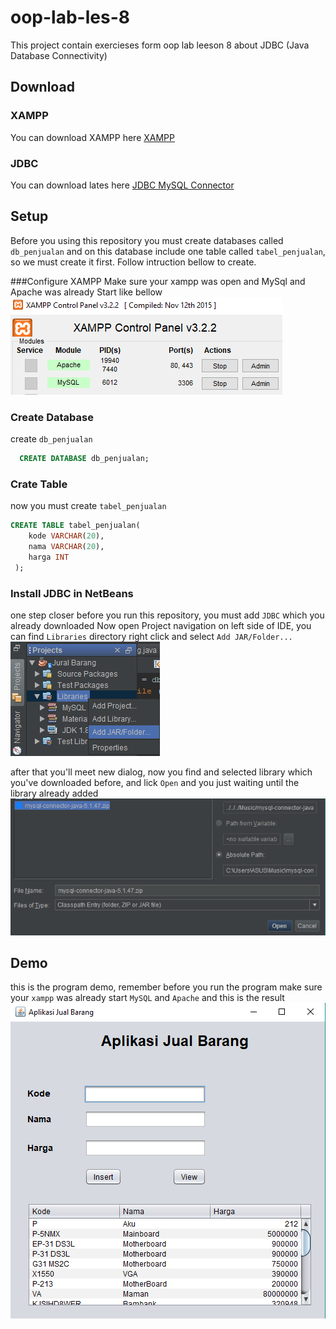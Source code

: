 # oop-lab-les-8
This project contain exercieses form oop lab leeson 8 about JDBC (Java Database Connectivity)

## Download

### XAMPP
You can download XAMPP here [XAMPP](https://www.apachefriends.org/download.html)

### JDBC
You can download lates here [JDBC MySQL Connector](https://dev.mysql.com/get/Downloads/Connector-J/mysql-connector-java-5.1.47.zip)

## Setup
Before you using this repository you must create databases called `db_penjualan` and on this database include one table called `tabel_penjualan`,
so we must create it first. Follow intruction bellow to create.

###Configure XAMPP
Make sure your xampp was open and MySql and Apache was already Start like bellow
![XAMPP Configure](screenshot/xampp_setup.png "MySQL and Apache Already Start")


### Create Database
create `db_penjualan`
```sql
  CREATE DATABASE db_penjualan;
```
### Crate Table
now you must create `tabel_penjualan`
```sql
CREATE TABLE tabel_penjualan(
    kode VARCHAR(20),
    nama VARCHAR(20),
    harga INT
 );
```

### Install JDBC in NetBeans
one step closer before you run this repository, you must add `JDBC` which you already downloaded
Now open Project navigation on left side of IDE, you can find `Libraries` directory right click and select `Add JAR/Folder...`
![Add Library](screenshot/add_lib.png "Add Library")

after that you'll meet new dialog, now you find and selected library which you've downloaded before, and lick `Open` 
and you just waiting until the library already added
![Select Library](screenshot/sel_lib.png "Select Library")

## Demo

this is the program demo, remember before you run the program make sure your `xampp` was already start `MySQL` and `Apache`
and this is the result
![DEMO](screenshot/demo.png "Program Demo")

